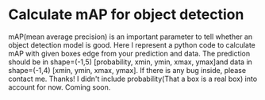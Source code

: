 # Calculate mAP for object detection
mAP(mean average precision) is an important parameter to tell whether an object detection model is good. Here I represent a python code to calculate mAP with given boxes edge from your prediction and data. The prediction should be in shape=(-1,5) [probability, xmin, ymin, xmax, ymax]and data in shape=(-1,4) [xmin, ymin, xmax, ymax]. If there is any bug inside, please contact me. Thanks!
I didn't include probability(That a box is a real box) into account for now. Coming soon.
